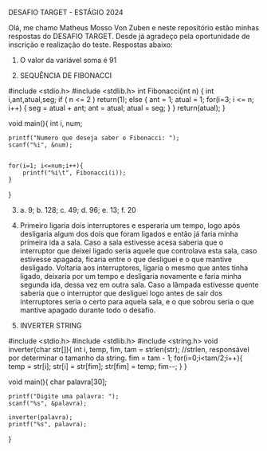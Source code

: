 DESAFIO TARGET - ESTÁGIO 2024

Olá, me chamo Matheus Mosso Von Zuben e neste repositório estão minhas respostas do DESAFIO TARGET. Desde já agradeço pela oportunidade de inscrição e realização do teste. Respostas abaixo:

1) O valor da variável soma é 91

2) SEQUÊNCIA DE FIBONACCI

#include <stdio.h>
#include <stdlib.h>
int Fibonacci(int n)
{
int i,ant,atual,seg;
if ( n <= 2 ) return(1);
else
{
    ant = 1;
    atual = 1;
    for(i=3; i <= n; i++)
    {
        seg = atual + ant;
        ant = atual;
        atual = seg;
    }
}
    return(atual);
}

void main(){
    int i, num;

    printf("Numero que deseja saber o Fibonacci: ");
    scanf("%i", &num);


    for(i=1; i<=num;i++){
        printf("%i\t", Fibonacci(i));
    }
}

3) a. 9; b. 128; c. 49; d. 96; e. 13; f. 20

4) Primeiro ligaria dois interruptores e esperaria um tempo, logo após desligaria algum dos dois que foram ligados e então já faria minha primeira ida a sala. Caso a sala estivesse acesa saberia que o interruptor que deixei ligado seria aquele que controlava esta sala, caso estivesse apagada, ficaria entre o que desliguei e o que mantive desligado. Voltaria aos interruptores, ligaria o mesmo que antes tinha ligado, deixaria por um tempo e desligaria novamente e faria minha segunda ida, dessa vez em outra sala. Caso a lâmpada estivesse quente saberia que o interruptor que desliguei logo antes de sair dos interruptores seria o certo para aquela sala, e o que sobrou seria o que mantive apagado durante todo o desafio.

5) INVERTER STRING

#include <stdio.h>
#include <stdlib.h>
#include <string.h>
void inverter(char str[]){
    int i, temp, fim, tam = strlen(str);
    //strlen, responsável por determinar o tamanho da string.
    fim = tam - 1;
    for(i=0;i<tam/2;i++){
        temp = str[i];
        str[i] = str[fim];
        str[fim] = temp;
        fim--;
    }
}

void main(){
	char palavra[30];

    printf("Digite uma palavra: ");
    scanf("%s", &palavra);

    inverter(palavra);
    printf("%s", palavra);
}